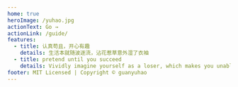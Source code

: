 ```yaml
---
home: true
heroImage: /yuhao.jpg
actionText: Go →
actionLink: /guide/
features:
  - title: 认真苟且，开心有趣
    details: 生活本就随波逐流，沾花惹草意外湿了衣袖
  - title: pretend until you succeed
    details: Vividly imagine yourself as a loser, which makes you unable to win; vividly imagine yourself as a winner, will bring incalculable energy
footer: MIT Licensed | Copyright © guanyuhao
---
```

